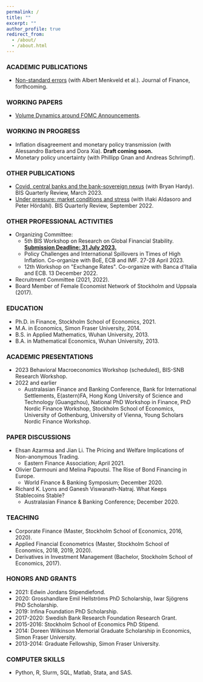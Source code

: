 ```yaml
---
permalink: /
title: ""
excerpt: ""
author_profile: true
redirect_from: 
  - /about/
  - /about.html
---
```


### ACADEMIC PUBLICATIONS
  * [Non-standard errors](https://papers.ssrn.com/sol3/papers.cfm?abstract_id=3961574) (with Albert Menkveld et al.). Journal of Finance, forthcoming.

### WORKING PAPERS
  * [Volume Dynamics around FOMC Announcements](https://papers.ssrn.com/sol3/papers.cfm?abstract_id=3730543).  

### WORKING IN PROGRESS
  * Inflation disagreement and monetary policy transmission (with Alessandro Barbera and Dora Xia). **Draft coming soon.** 
  * Monetary policy uncertainty (with Phillipp Gnan and Andreas Schrimpf).

### OTHER PUBLICATIONS
  * [Covid, central banks and the bank-sovereign nexus](https://www.bis.org/publ/qtrpdf/r_qt2303h.htm) (with Bryan Hardy). BIS Quarterly Review, March 2023.
  * [Under pressure: market conditions and stress](https://www.bis.org/publ/qtrpdf/r_qt2209c.htm) (with Iñaki Aldasoro and Peter Hördahl). BIS Quarterly Review, September 2022.

### OTHER PROFESSIONAL ACTIVITIES
  * Organizing Committee: 
    - 5th BIS Workshop on Research on Global Financial Stability. [**Submission Deadline: 31 July 2023.**](https://www.bis.org/events/cgfs_ibfsws5.htm)
    - Policy Challenges and International Spillovers in Times of High Inflation. Co-organize with BoE, ECB and IMF. 27-28 April 2023.
    - 12th Workshop on "Exchange Rates". Co-organize with Banca d'Italia and ECB. 13 December 2022.
  * Recruitment Committee (2021, 2022).
  * Board Member of Female Economist Network of Stockholm and Uppsala (2017).

### EDUCATION
* Ph.D. in Finance, Stockholm School of Economics, 2021.
* M.A. in Economics, Simon Fraser University, 2014.
* B.S. in Applied Mathematics, Wuhan University, 2013.
* B.A. in Mathematical Economics, Wuhan University, 2013.

### ACADEMIC PRESENTATIONS
* 2023 Behavioral Macroeconomics Workshop (scheduled), BIS-SNB Research Workshop. 
* 2022 and earlier
  - Australasian Finance and Banking Conference, Bank for International Settlements, E(astern)FA, Hong Kong University of Science and Technology (Guangzhou), National PhD Workshop in Finance, PhD Nordic Finance Workshop, Stockholm School of Economics, University of Gothenburg, University of Vienna, Young Scholars Nordic Finance Workshop. 

### PAPER DISCUSSIONS
  * Ehsan Azarmsa and Jian Li. The Pricing and Welfare Implications of Non-anonymous Trading. 
     - Eastern Finance Association; April 2021.
  * Olivier Darmouni and Melina Papoutsi. The Rise of Bond Financing in Europe. 
     - World Finance & Banking Symposium; December 2020.
  * Richard K. Lyons and Ganesh Viswanath-Natraj. What Keeps Stablecoins Stable?
     - Australasian Finance & Banking Conference; December 2020.
  
### TEACHING
  * Corporate Finance (Master, Stockholm School of Economics, 2016, 2020).
  * Applied Financial Econometrics (Master, Stockholm School of Economics, 2018, 2019, 2020).
  * Derivatives in Investment Management (Bachelor, Stockholm School of Economics, 2017).

### HONORS AND GRANTS
  * 2021: Edwin Jordans Stipendiefond.
  * 2020: Grosshandlare Emil Hellströms PhD Scholarship, Iwar Sjögrens PhD Scholarship.
  * 2019: Infina Foundation PhD Scholarship.
  * 2017-2020: Swedish Bank Research Foundation Research Grant.
  * 2015-2016: Stockholm School of Economics PhD Stipend.
  * 2014: Doreen Wilkinson Memorial Graduate Scholarship in Economics, Simon Fraser University.
  * 2013-2014: Graduate Fellowship, Simon Fraser University.

### COMPUTER SKILLS
  * Python, R, Slurm, SQL, Matlab, Stata, and SAS.

